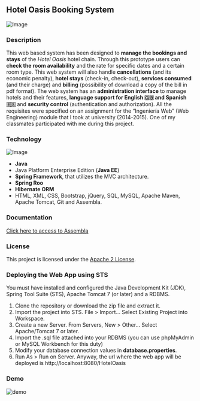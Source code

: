 ## Hotel Oasis Booking System
![Image](http://i1030.photobucket.com/albums/y369/MariaPhotoB/Logo_zpsy2ewc8b7.png)


### Description
This web based system has been designed to **manage the bookings and stays** of the *Hotel Oasis* hotel chain.
Through this prototype users can **check the room availability** and the rate for specific dates and a certain room type.
This web system will also handle **cancellations** (and its economic penalty), **hotel stays** (check-in, check-out), **services consumed** (and their charge) and **billing** (possibility of download a copy of the bill in pdf format).
The web system has an **administration interface** to manage hotels and their features, **language support for English :uk: and Spanish :es:** and **security control** (authentication and authorization). All the requisites were specified on an assignment for the “Ingeniería Web” (Web Engineering) module that I took at university (2014-2015). One of my classmates participated with me during this project.

### Technology
![Image](http://i1030.photobucket.com/albums/y369/MariaPhotoB/Technologies_zpslh3qreit.png)
- **Java**
- Java Platform Enterprise Edition (**Java EE**)
- **Spring Framework**, that utilizes the MVC architecture.
- **Spring Roo**
- **Hibernate ORM**
- HTML, XML, CSS, Bootstrap, jQuery, SQL, MySQL, Apache Maven, Apache Tomcat, Git and Assembla.

### Documentation

[Click here to access to Assembla](https://www.assembla.com/spaces/iw2015-hotel-oasis/wiki/E1_-_Documento_de_plan_de_proyecto)


### License
This project is licensed under the [Apache 2 License](http://www.apache.org/licenses/LICENSE-2.0). 


### Deploying the Web App using STS
You must have installed and configured the Java Development Kit (JDK), Spring Tool Suite (STS), Apache Tomcat 7 (or later) and a RDBMS.

1. Clone the repository or download the zip file and extract it.
2. Import the project into STS. File > Import... Select Existing Project into Workspace.
3. Create a new Server. From Servers, New > Other... Select Apache/Tomcat 7 or later.
3. Import the .sql file attached into your RDBMS (you can use phpMyAdmin or MySQL Workbench for this duty)
4. Modify your database connection values in **database.properties**.
5. Run As > Run on Server. Anyway, the url where the web app will be deployed is http://localhost:8080/HotelOasis

### Demo

![demo](http://i1030.photobucket.com/albums/y369/MariaPhotoB/HotelOasis_zpsskvcpr7l.gif)

